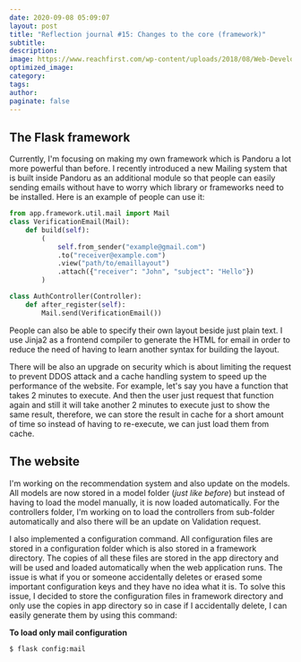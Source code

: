 ```yaml
---
date: 2020-09-08 05:09:07
layout: post
title: "Reflection journal #15: Changes to the core (framework)"
subtitle:
description:
image: https://www.reachfirst.com/wp-content/uploads/2018/08/Web-Development.jpg
optimized_image:
category:
tags:
author:
paginate: false
---
```


## The Flask framework

Currently, I'm focusing on making my own framework which is Pandoru a lot more powerful than before. I recently introduced a new Mailing system that is built inside Pandoru as an additional module so that people can easily sending emails without have to worry which library or frameworks need to be installed. Here is an example of people can use it:

```python
from app.framework.util.mail import Mail
class VerificationEmail(Mail):
    def build(self):
        (
            self.from_sender("example@gmail.com")
            .to("receiver@example.com")
            .view("path/to/emaillayout")
            .attach({"receiver": "John", "subject": "Hello"})
        )

class AuthController(Controller):
    def after_register(self):
        Mail.send(VerificationEmail())
```

People can also be able to specify their own layout beside just plain text. I use Jinja2 as a frontend compiler to generate the HTML for email in order to reduce the need of having to learn another syntax for building the layout.

There will be also an upgrade on security which is about limiting the request to prevent DDOS attack and a cache handling system to speed up the performance of the website. For example, let's say you have a function that takes 2 minutes to execute. And then the user just request that function again and still it will take another 2 minutes to execute just to show the same result, therefore, we can store the result in cache for a short amount of time so instead of having to re-execute, we can just load them from cache.

## The website

I'm working on the recommendation system and also update on the models. All models are now stored in a model folder (*just like before*) but instead of having to load the model manually, it is now loaded automatically. For the controllers folder, I'm working on to load the controllers from sub-folder automatically and also there will be an update on Validation request. 

I also implemented a configuration command. All configuration files are stored in a configuration folder which is also stored in a framework directory. The copies of all these files are stored in the app directory and will be used and loaded automatically when the web application runs. The issue is what if you or someone accidentally deletes or erased some important configuration keys and they have no idea what it is. To solve this issue, I decided to store the configuration files in framework directory and only use the copies in app directory so in case if I accidentally delete, I can easily generate them by using this command:

**To load only mail configuration**
```sh
$ flask config:mail
```



